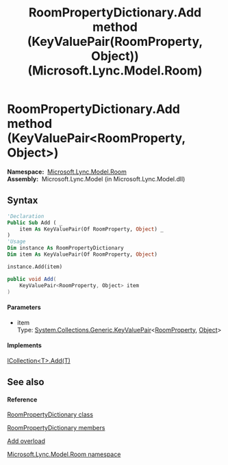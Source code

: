 ﻿---
title: RoomPropertyDictionary.Add method (KeyValuePair(RoomProperty, Object)) (Microsoft.Lync.Model.Room)
TOCTitle: Add method (KeyValuePair(RoomProperty, Object))
ms:assetid: M:Microsoft.Lync.Model.Room.RoomPropertyDictionary.Add(System.Collections.Generic.KeyValuePair{Microsoft.Lync.Model.Room.RoomProperty,System.Object})_DI_3_UC_OCS14MrefLyncWPF
ms:mtpsurl: https://msdn.microsoft.com/en-us/library/microsoft.lync.model.room.roompropertydictionary.add(v=office.15)
ms:contentKeyID: 48600867
ms.date: 07/28/2014
mtps_version: v=office.15
dev_langs:
- vb
- csharp
---

# RoomPropertyDictionary.Add method (KeyValuePair\<RoomProperty, Object\>)

**Namespace:**  [Microsoft.Lync.Model.Room](microsoft-lync-model-room-namespace_2.md)  
**Assembly:**  Microsoft.Lync.Model (in Microsoft.Lync.Model.dll)

## Syntax

``` vb
'Declaration
Public Sub Add ( _
    item As KeyValuePair(Of RoomProperty, Object) _
)
'Usage
Dim instance As RoomPropertyDictionary
Dim item As KeyValuePair(Of RoomProperty, Object)

instance.Add(item)
```

``` csharp
public void Add(
    KeyValuePair<RoomProperty, Object> item
)
```

#### Parameters

  - item  
    Type: [System.Collections.Generic.KeyValuePair](http://msdn2.microsoft.com/en-us/library/5tbh8a42)\<[RoomProperty](roomproperty-enumeration-microsoft-lync-model-room_2.md), [Object](http://msdn2.microsoft.com/en-us/library/e5kfa45b)\>  

#### Implements

[ICollection\<T\>.Add(T)](http://msdn2.microsoft.com/en-us/library/63ywd54z)  

## See also

#### Reference

[RoomPropertyDictionary class](roompropertydictionary-class-microsoft-lync-model-room_2.md)

[RoomPropertyDictionary members](roompropertydictionary-members-microsoft-lync-model-room_2.md)

[Add overload](roompropertydictionary-add-method-microsoft-lync-model-room_2.md)

[Microsoft.Lync.Model.Room namespace](microsoft-lync-model-room-namespace_2.md)

